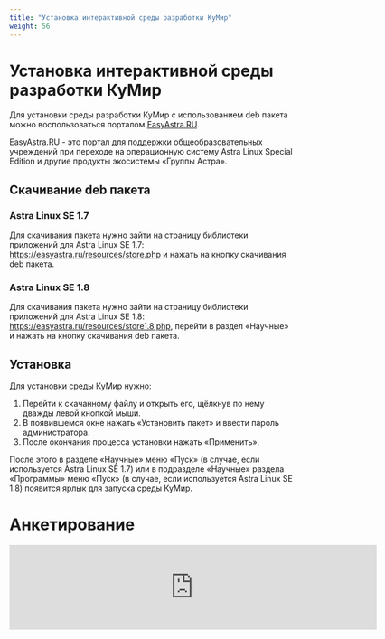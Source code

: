 ```yaml
---
title: "Установка интерактивной среды разработки КуМир"
weight: 56
---
```


# Установка интерактивной среды разработки КуМир

Для установки среды разработки КуМир с использованием deb пакета
можно воспользоваться порталом [EasyAstra.RU](https://easyastra.ru).

EasyAstra.RU - это портал для поддержки общеобразовательных учреждений при переходе на операционную систему Astra Linux Special Edition и другие продукты экосистемы «Группы Астра».

## Скачивание deb пакета

### Astra Linux SE 1.7

Для скачивания пакета нужно зайти на страницу библиотеки приложений для Astra Linux SE 1.7: https://easyastra.ru/resources/store.php и нажать на кнопку скачивания deb пакета.

### Astra Linux SE 1.8

Для скачивания пакета нужно зайти на страницу библиотеки приложений для Astra Linux SE 1.8: https://easyastra.ru/resources/store1.8.php, перейти в раздел «Научные» и нажать на кнопку скачивания deb пакета.

## Установка

Для установки среды КуМир нужно:
1. Перейти к скачанному файлу и открыть его, щёлкнув по нему дважды левой кнопкой мыши.
2. В появившемся окне нажать «Установить пакет» и ввести пароль администратора.
3. После окончания процесса установки нажать «Применить».

После этого в разделе «Научные» меню «Пуск» (в случае, если используется Astra Linux SE 1.7) или в подразделе «Научные» раздела «Программы» меню «Пуск» (в случае, если используется Astra Linux SE 1.8) появится ярлык для запуска среды КуМир.

# Анкетирование

<script src="https://forms.yandex.ru/_static/embed.js"></script><iframe src="https://forms.yandex.ru/u/6852b0dc02848f6829b0ed23?iframe=1" frameborder="0" name="ya-form-6852b0dc02848f6829b0ed23" width="650"></iframe>
